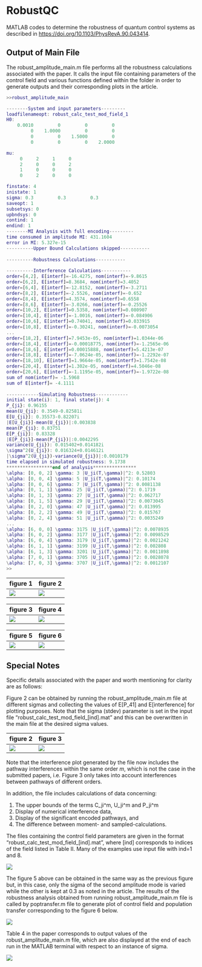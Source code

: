 # RobustQC
MATLAB codes to determine the robustness of quantum control systems as described in https://doi.org/10.1103/PhysRevA.90.043414. 

## Output of Main File
The robust_amplitude_main.m file performs all the robustness calculations associated with the paper. It calls the input file containing parameters of the control field and various functions defined within the folder in order to generate outputs and their corresponding plots in the article.

```matlab
>>robust_amplitude_main

--------System and input parameters---------
loadfilenameopt: robust_calc_test_mod_field_1
H0:
    0.0010         0         0         0
         0    1.0000         0         0
         0         0    1.5000         0
         0         0         0    2.0000

mu:
     0     2     1     0
     2     0     0     2
     1     0     0     0
     0     2     0     0

finstate: 4
inistate: 1
sigma: 0.3         0.3         0.3
saveopt: 1
subsetsys: 0
upbndsys: 0
contind: 1
endind: 1
--------MI Analysis with full encoding---------
time consumed in amplitude MI: 431.1604
error in MI: 5.327e-15
----------Upper Bound Calculations skipped-----------
 
----------Robustness Calculations-----------
 
----------Interference Calculations-----------
order=[4,2], E[interf]=-16.4275, nom(interf)=-9.8615
order=[6,2], E[interf]=8.3684, nom(interf)=3.4052
order=[6,4], E[interf]=-12.8152, nom(interf)=-3.2711
order=[8,2], E[interf]=-2.5526, nom(interf)=-0.652
order=[8,4], E[interf]=4.3574, nom(interf)=0.6558
order=[8,6], E[interf]=-3.0266, nom(interf)=-0.25526
order=[10,2], E[interf]=0.5358, nom(interf)=0.080907
order=[10,4], E[interf]=-1.0016, nom(interf)=-0.084906
order=[10,6], E[interf]=0.74041, nom(interf)=0.033915
order=[10,8], E[interf]=-0.30241, nom(interf)=-0.0073054
...
order=[18,2], E[interf]=7.9453e-05, nom(interf)=1.0344e-06
order=[18,4], E[interf]=-0.00018775, nom(interf)=-1.2565e-06
order=[18,6], E[interf]=0.00015888, nom(interf)=5.4213e-07
order=[18,8], E[interf]=-7.0624e-05, nom(interf)=-1.2292e-07
order=[18,10], E[interf]=1.9664e-05, nom(interf)=1.7542e-08
order=[20,4], E[interf]=1.302e-05, nom(interf)=4.5046e-08
order=[20,6], E[interf]=-1.1195e-05, nom(interf)=-1.9722e-08
sum of nom(interf)= -1.5968
sum of E[interf]= -4.1111
 
------------Simulating Robustness------------
initial state(i): 1, final state(j): 4
P_{ji}: 0.96155
mean(U_{ji}: 0.3549-0.82581i
E[U_{ji}]: 0.35573-0.82207i
|E[U_{ji}]-mean(U_{ji})|:0.003838
mean(P_{ji}: 0.83751
E[P_{ji}]: 0.83328
|E[P_{ji}]-mean(P_{ji})|:0.0042295
variance(U_{ji}): 0.015402+0.014182i
\sigma^2(U_{ji}): 0.016324+0.014612i
|\sigma^2(U_{ji})-variance(U_{ji})|:0.0010179
time elapsed in simulated robustness: 9.1738
*****************end of analysis****************
\alpha: [0, 0, 2] \gamma: 3 |U_ji(T,\gamma)|^2: 0.52803
\alpha: [0, 0, 4] \gamma: 5 |U_ji(T,\gamma)|^2: 0.10174
\alpha: [0, 0, 6] \gamma: 7 |U_ji(T,\gamma)|^2: 0.0081138
\alpha: [0, 1, 1] \gamma: 25 |U_ji(T,\gamma)|^2: 0.1719
\alpha: [0, 1, 3] \gamma: 27 |U_ji(T,\gamma)|^2: 0.062717
\alpha: [0, 1, 5] \gamma: 29 |U_ji(T,\gamma)|^2: 0.0073045
\alpha: [0, 2, 0] \gamma: 47 |U_ji(T,\gamma)|^2: 0.013995
\alpha: [0, 2, 2] \gamma: 49 |U_ji(T,\gamma)|^2: 0.015767
\alpha: [0, 2, 4] \gamma: 51 |U_ji(T,\gamma)|^2: 0.0035249
...
\alpha: [6, 0, 0] \gamma: 3175 |U_ji(T,\gamma)|^2: 0.0078935
\alpha: [6, 0, 2] \gamma: 3177 |U_ji(T,\gamma)|^2: 0.0098529
\alpha: [6, 0, 4] \gamma: 3179 |U_ji(T,\gamma)|^2: 0.0021242
\alpha: [6, 1, 1] \gamma: 3199 |U_ji(T,\gamma)|^2: 0.002808
\alpha: [6, 1, 3] \gamma: 3201 |U_ji(T,\gamma)|^2: 0.0011898
\alpha: [7, 0, 1] \gamma: 3705 |U_ji(T,\gamma)|^2: 0.0028078
\alpha: [7, 0, 3] \gamma: 3707 |U_ji(T,\gamma)|^2: 0.0012107
>> 
```
| figure 1| figure 2|
|---------|---------|
|![](Images/output_fig1.png)|![](Images/output_fig2.png)|

| figure 3| figure 4|
|---------|---------|
|![](Images/output_fig3.png)|![](Images/output_fig4.png)|

| figure 5| figure 6| 
|---------|---------|
|![](Images/output_fig5.png)|![](Images/output_fig6.png)|

## Special Notes
Specific details associated with the paper and worth mentioning for clarity are as follows:

Figure 2 can be obtained by running the robust_amplitude_main.m file at different sigmas and collecting the values of E[P_41] and E[interference] for plotting purposes. Note that the sigma (stdev) parameter is set in the input file “robust_calc_test_mod_field_[ind].mat” and this can be overwritten in the main file at the desired sigma values.

| figure 2| figure 3|
|---------|---------|
|![](Images/robust_calc_test_mod_diffields_Pji_and_interf.jpg)|![](Images/robust_calc_test_mod_field_1_interfnom_vs_interfexp.jpg)|

Note that the interference plot generated by the file now includes the pathway interferences within the same order $m$, which is not the case in the submitted papers, i.e. Figure 3 only takes into account interferences between pathways of different orders.

In addition, the file includes calculations of data concerning:

1. The upper bounds of the terms C_ji^m, U_ji^m and P_ji^m
2. Display of numerical interference data,
3. Display of the significant encoded pathways, and 
4. The difference between moment- and sampled-calculations.

The files containing the control field parameters are given in the format “robust_calc_test_mod_field_[ind].mat”, where [ind] corresponds to indices of the field listed in Table II. Many of the examples use input file with ind=1 and 8.

![](Images/robust_calc_test_mod_diffields_nonunisigma_pjiexp_interfexp.jpg)

The figure 5 above can be obtained in the same way as the previous figure but, in this case, only the sigma of the second amplitude mode is varied while the other is kept at 0.3 as noted in the article. The results of the robustness analysis obtained from running robust_amplitude_main.m file is called by poptransfer.m file to generate plot of control field and population transfer corresponding to the figure 6 below.

![](Images/Robust_calc_test_mod_field_1_vs_8_field_poptranfer_sigma0pt675.jpg)

Table 4 in the paper corresponds to output values of the robust_amplitude_main.m file, which are also displayed at the end of each run in the MATLAB terminal with respect to an instance of sigma.

![](Images/Table4.png)
